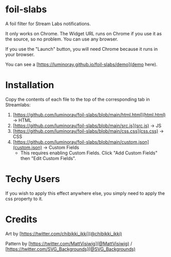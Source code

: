 # foil-slabs
A foil filter for Stream Labs notifications.

It only works on Chrome. The Widget URL runs on Chrome if you use it as the source, so no problem. You can use any browser.

If you use the "Launch" button, you will need Chrome because it runs in your browser.

You can see a [https://luminoray.github.io/foil-slabs/demo](demo here).

# Installation
Copy the contents of each file to the top of the corresponding tab in Streamlabs:
1. [https://github.com/luminoray/foil-slabs/blob/main/html.html](html.html) -> HTML
2. [https://github.com/luminoray/foil-slabs/blob/main/src.js](src.js) -> JS
3. [https://github.com/luminoray/foil-slabs/blob/main/css.css](css.css) -> CSS
4. [https://github.com/luminoray/foil-slabs/blob/main/custom.json](custom.json) -> Custom Fields
    - This requires enabling Custom Fields. Click "Add Custom Fields" then "Edit Custom Fields".

# Techy Users
If you wish to apply this effect anywhere else, you simply need to apply the css property to it.

# Credits
Art by [https://twitter.com/chibikki_ikki](@chibikki_ikki)

Pattern by [https://twitter.com/MattVisiwig](@MattVisiwig) / [https://twitter.com/SVG_Backgrounds](@SVG_Backgrounds)
